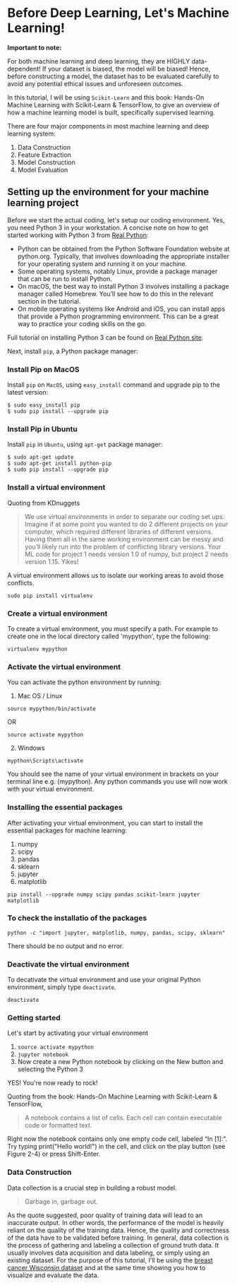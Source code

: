 
# Before Deep Learning, Let's Machine Learning!

**Important to note:**

For both machine learning and deep learning, they are HIGHLY data-dependent! If your dataset is biased, the model will be biased! Hence, before constructing a model, the dataset has to be evaluated carefully to avoid any potential ethical issues and unforeseen outcomes.

In this tutorial, I will be using ```Scikit-Learn``` and this book: Hands-On Machine Learning with Scikit-Learn & TensorFlow, to give an overview of how a machine learning model is built, specifically supervised learning. 

There are four major components in most machine learning and deep learning system:

1.  Data Construction
2.  Feature Extraction
3.  Model Construction
4.  Model Evaluation

## Setting up the environment for your machine learning project

Before we start the actual coding, let's setup our coding environment. Yes, you need Python 3 in your workstation. A concise note on how to get started working with Python 3 from [Real Python](https://realpython.com/):

-   Python can be obtained from the Python Software Foundation website at python.org. Typically, that involves downloading the appropriate installer for your operating system and running it on your machine.
-   Some operating systems, notably Linux, provide a package manager that can be run to install Python.
-   On macOS, the best way to install Python 3 involves installing a package manager called Homebrew. You’ll see how to do this in the relevant section in the tutorial.
-   On mobile operating systems like Android and iOS, you can install apps that provide a Python programming environment. This can be a great way to practice your coding skills on the go.

Full tutorial on installing Python 3 can be found on [Real Python site](https://realpython.com/installing-python/).

Next, install ```pip```, a Python package manager:

### Install Pip on MacOS

Install ```pip``` on ```MacOS```, using ```easy_install``` command and upgrade pip to the latest version:

```
$ sudo easy_install pip
$ sudo pip install --upgrade pip
```

### Install Pip in Ubuntu

Install ```pip``` in ```Ubuntu```, using ```apt-get``` package manager:

```
$ sudo apt-get update
$ sudo apt-get install python-pip
$ sudo pip install --upgrade pip

```

### Install a virtual environment

Quoting from KDnuggets

> We use virtual environments in order to separate our coding set ups. 
> Imagine if at some point you wanted to do 2 different projects on your computer, which required different libraries of different versions. 
> Having them all in the same working environment can be messy and you’ll likely run into the problem of conflicting library versions. 
> Your ML code for project 1 needs version 1.0 of numpy, but project 2 needs version 1.15. Yikes!

A virtual environment allows us to isolate our working areas to avoid those conflicts.

```
sudo pip install virtualenv
```


### Create a virtual environment

To create a virtual environment, you must specify a path. For example to create one in the local directory called 'mypython', type the following:

```
virtualenv mypython
```

### Activate the virtual environment
You can activate the python environment by running:

1.   Mac OS / Linux

```
source mypython/bin/activate
```
OR

```
source activate mypython
```
2.   Windows

```
mypthon\Scripts\activate
```

You should see the name of your virtual environment in brackets on your terminal line e.g. (mypython). Any python commands you use will now work with your virtual environment.



### Installing the essential packages

After activating your virtual environment, you can start to install the essential packages for machine learning:

1.   numpy
2.   scipy
3.   pandas
4.   sklearn
5.   jupyter
6.   matplotlib

```
pip install --upgrade numpy scipy pandas scikit-learn jupyter matplotlib    
```

### To check the installatio of the packages

```
python -c "import jupyter, matplotlib, numpy, pandas, scipy, sklearn"
```

There should be no output and no error. 

### Deactivate the virtual environment

To decativate the virtual environment and use your original Python environment, simply type ```deactivate```.

```
deactivate 
```


### Getting started

Let's start by activating your virtual environment
1.  ```source activate mypython```
2.  ```jupyter notebook```
3.  Now create a new Python notebook by clicking on the New button and selecting the Python 3

YES! You're now ready to rock!

Quoting from the book: Hands-On Machine Learning with Scikit-Learn & TensorFlow,

> A notebook contains a list of cells. Each cell can contain executable code or formatted text. 

Right now the notebook contains only one empty code cell, labeled “In [1]:”. Try typing print("Hello world!") in the cell, and click on the play button (see Figure 2-4) or press Shift-Enter. 


### Data Construction

Data collection is a crucial step in building a robust model.

> Garbage in, garbage out.

As the quote suggested, poor quality of training data will lead to an inaccurate output. In other words, the performance of the model is heavily reliant on the quality of the training data. Hence, the quality and correctness of the data have to be validated before training. In general, data collection is the process of gathering and labeling a collection of ground truth data. It usually involves data acquisition and data labeling, or simply using an existing dataset. For the purpose of this tutorial, I'll be using the [breast cancer Wisconsin dataset](https://scikit-learn.org/stable/modules/generated/sklearn.datasets.load_breast_cancer.html) and at the same time showing you how to visualize and evaluate the data.
